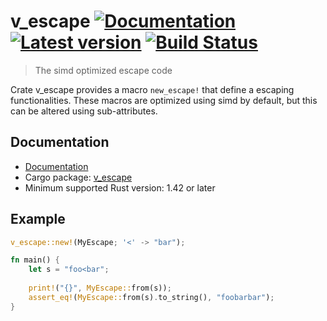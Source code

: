# v_escape [![Documentation](https://docs.rs/v_escape/badge.svg)](https://docs.rs/v_escape/) [![Latest version](https://img.shields.io/crates/v/v_escape.svg)](https://crates.io/crates/v_escape) [![Build Status](https://travis-ci.org/botika/v_escape.svg?branch=master)](https://travis-ci.org/botika/v_escape)
> The simd optimized escape code

Crate v_escape provides a macro `new_escape!` that define a escaping functionalities. 
These macros are optimized using simd by default, but this can be altered using sub-attributes.

## Documentation

* [Documentation](https://docs.rs/v_escape)
* Cargo package: [v_escape](https://crates.io/crates/v_escape)
* Minimum supported Rust version: 1.42 or later

## Example
```rust
v_escape::new!(MyEscape; '<' -> "bar");

fn main() {
    let s = "foo<bar";
    
    print!("{}", MyEscape::from(s));
    assert_eq!(MyEscape::from(s).to_string(), "foobarbar");
}
```
